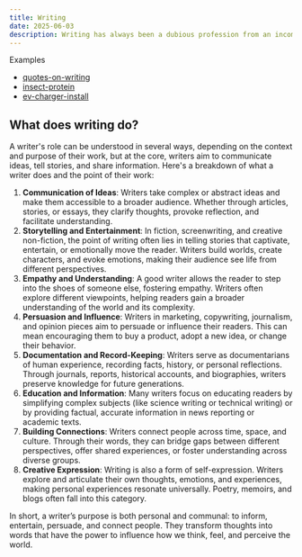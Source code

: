 ```yaml
---
title: Writing
date: 2025-06-03
description: Writing has always been a dubious profession from an income standpoint. Will I be able to go against the grain and make it as a pro?
---
```

Examples
- [quotes-on-writing](/quotes-on-writing)
- [insect-protein](/insect-protein)
- [ev-charger-install](/ev-charger-install)

## What does writing do?
A writer's role can be understood in several ways, depending on the context and purpose of their work, but at the core, writers aim to communicate ideas, tell stories, and share information. Here's a breakdown of what a writer does and the point of their work:

1. **Communication of Ideas**: Writers take complex or abstract ideas and make them accessible to a broader audience. Whether through articles, stories, or essays, they clarify thoughts, provoke reflection, and facilitate understanding.
2. **Storytelling and Entertainment**: In fiction, screenwriting, and creative non-fiction, the point of writing often lies in telling stories that captivate, entertain, or emotionally move the reader. Writers build worlds, create characters, and evoke emotions, making their audience see life from different perspectives.
3. **Empathy and Understanding**: A good writer allows the reader to step into the shoes of someone else, fostering empathy. Writers often explore different viewpoints, helping readers gain a broader understanding of the world and its complexity.
4. **Persuasion and Influence**: Writers in marketing, copywriting, journalism, and opinion pieces aim to persuade or influence their readers. This can mean encouraging them to buy a product, adopt a new idea, or change their behavior.
5. **Documentation and Record-Keeping**: Writers serve as documentarians of human experience, recording facts, history, or personal reflections. Through journals, reports, historical accounts, and biographies, writers preserve knowledge for future generations.
6. **Education and Information**: Many writers focus on educating readers by simplifying complex subjects (like science writing or technical writing) or by providing factual, accurate information in news reporting or academic texts.
7. **Building Connections**: Writers connect people across time, space, and culture. Through their words, they can bridge gaps between different perspectives, offer shared experiences, or foster understanding across diverse groups.
8. **Creative Expression**: Writing is also a form of self-expression. Writers explore and articulate their own thoughts, emotions, and experiences, making personal experiences resonate universally. Poetry, memoirs, and blogs often fall into this category.

In short, a writer’s purpose is both personal and communal: to inform, entertain, persuade, and connect people. They transform thoughts into words that have the power to influence how we think, feel, and perceive the world.
